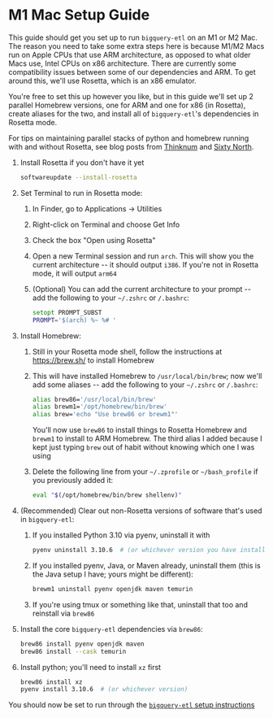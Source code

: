 # M1 Mac Setup Guide

This guide should get you set up to run `bigquery-etl` on an M1 or M2 Mac. The
reason you need to take some extra steps here is because M1/M2 Macs run on
Apple CPUs that use ARM architecture, as opposed to what older Macs use, Intel
CPUs on x86 architecture. There are currently some compatibility issues between
some of our dependencies and ARM. To get around this, we'll use Rosetta, which
is an x86 emulator.

You're free to set this up however you like, but in this guide we'll set up 2
parallel Homebrew versions, one for ARM and one for x86 (in Rosetta), create
aliases for the two, and install all of `bigquery-etl`'s dependencies in
Rosetta mode.

For tips on maintaining parallel stacks of python and homebrew running with and without Rosetta, see blog posts from [Thinknum](https://medium.com/thinknum/how-to-install-python-under-rosetta-2-f98c0865e012) and [Sixty North](http://sixty-north.com/blog/pyenv-apple-silicon.html).

1. Install Rosetta if you don't have it yet

   ```zsh
   softwareupdate --install-rosetta
   ```

2. Set Terminal to run in Rosetta mode:
   1. In Finder, go to Applications -> Utilities
   2. Right-click on Terminal and choose Get Info
   3. Check the box "Open using Rosetta"
   4. Open a new Terminal session and run `arch`. This will show you the
      current architecture -- it should output `i386`. If you're not in Rosetta
      mode, it will output `arm64`
   5. (Optional) You can add the current architecture to your prompt -- add the
      following to your `~/.zshrc` or `/.bashrc`:

      ```zsh
      setopt PROMPT_SUBST
      PROMPT='$(arch) %~ %# '
      ```

3. Install Homebrew:
   1. Still in your Rosetta mode shell, follow the instructions at
      <https://brew.sh/> to install Homebrew
   2. This will have installed Homebrew to `/usr/local/bin/brew`; now we'll add
      some aliases -- add the following to your `~/.zshrc` or `/.bashrc`:

      ```zsh
      alias brew86='/usr/local/bin/brew'
      alias brewm1='/opt/homebrew/bin/brew'
      alias brew='echo "Use brew86 or brewm1"'
      ```

      You'll now use `brew86` to install things to Rosetta Homebrew and
      `brewm1` to install to ARM Homebrew. The third alias I added because I
      kept just typing `brew` out of habit without knowing which one I was
      using
   3. Delete the following line from your `~/.zprofile` or `~/bash_profile` if
      you previously added it:

      ```zsh
      eval "$(/opt/homebrew/bin/brew shellenv)"
      ```

4. (Recommended) Clear out non-Rosetta versions of software that's used in
   `bigquery-etl`:
   1. If you installed Python 3.10 via pyenv, uninstall it with

      ```zsh
      pyenv uninstall 3.10.6  # (or whichever version you have installed)
      ```

   2. If you installed pyenv, Java, or Maven already, uninstall them (this is
      the Java setup I have; yours might be different):

      ```zsh
      brewm1 uninstall pyenv openjdk maven temurin
      ```

   3. If you're using tmux or something like that, uninstall that too and
      reinstall via `brew86`
5. Install the core `bigquery-etl` dependencies via `brew86`:

   ```zsh
   brew86 install pyenv openjdk maven
   brew86 install --cask temurin
   ```

6. Install python; you'll need to install `xz` first

   ```zsh
   brew86 install xz
   pyenv install 3.10.6  # (or whichever version)
   ```

You should now be set to run through the [`bigquery-etl` setup instructions](README.md#quick-start)
